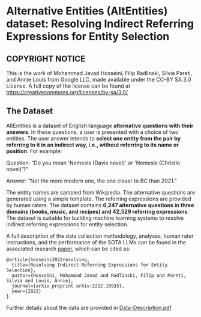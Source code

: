 # Alternative Entities (AltEntities) dataset: Resolving Indirect Referring Expressions for Entity Selection

## COPYRIGHT NOTICE

This is the work of Mohammad Javad Hosseini, Filip Radlinski, Silvia Pareti, and Annie Louis from Google LLC, made available under the CC-BY SA 3.0 License. A full copy of the license can be found at https://creativecommons.org/licenses/by-sa/3.0/

## The Dataset

AltEntities is a dataset of English-language **alternative questions with their answers**. In these questions, a user is presented with a choice of two entities. The user answer intends to **select one entity from the pair by referring to it in an indirect way, i.e., without referring to its name or position**. For example:

Question: “Do you mean 'Nemesis (Davis novel)' or 'Nemesis (Christie novel)'?”

Answer: “Not the more modern one, the one closer to BC than 2021.”

The entity names are sampled from Wikipedia. The alternative questions are generated using a simple template. The referring expressions are provided by human raters. The dataset contains **6,247 alternative questions in three domains (books, music, and recipes) and 42,529 referring expressions**. The dataset is suitable for building machine learning systems to resolve indirect referring expressions for entity selection.

A full description of the data collection methodology, analyses, human rater instructions, and the performance of the SOTA LLMs can be found in the associated research [paper](https://arxiv.org/abs/2212.10933), which can be cited as:

```
@article{hosseini2022resolving,
  title={Resolving Indirect Referring Expressions for Entity Selection},
  author={Hosseini, Mohammad Javad and Radlinski, Filip and Pareti, Silvia and Louis, Annie},
  journal={arXiv preprint arXiv:2212.10933},
  year={2022}
}
```

Further details about the data are provided in [Data-Description.pdf](Data-Description.pdf)



